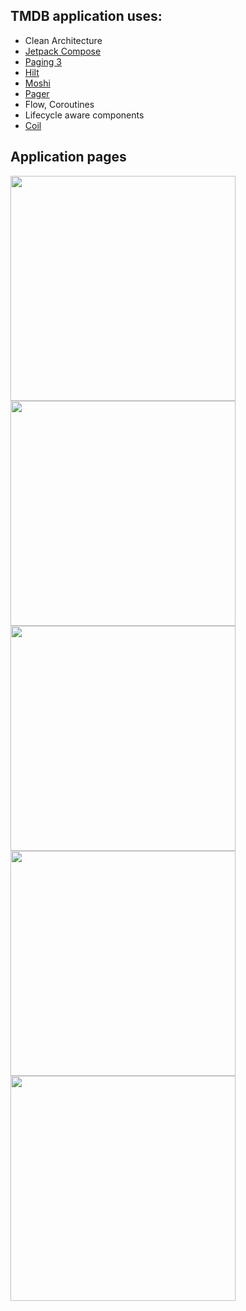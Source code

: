 ## TMDB application uses:
- Clean Architecture
- [Jetpack Compose](developer.android.com/jetpack/compose)
- [Paging 3](https://developer.android.com/topic/libraries/architecture/paging/v3-overview)
- [Hilt](https://dagger.dev/hilt/)
- [Moshi](https://github.com/square/moshi)
- [Pager](https://github.com/google/accompanist/tree/main/pager)
- Flow, Coroutines
- Lifecycle aware components
- [Coil](https://coil-kt.github.io/coil/compose/)


## Application pages
<div align:left;display:inline;>
<img height="360" src="https://user-images.githubusercontent.com/25709266/204048259-d3be726c-5238-434e-b912-27cb5861d300.PNG"/>

<img height="360" src="https://user-images.githubusercontent.com/25709266/204048196-c2780745-1ecf-4634-8a71-ba34d2b5fa54.PNG"/>

<img height="360" src="https://user-images.githubusercontent.com/25709266/204048381-cd75ddc8-9a3e-486f-8329-8d82d3d97f85.PNG"/> 

<img  height="360" src="https://user-images.githubusercontent.com/25709266/204048235-03bb79be-4681-4b5e-af5d-3704312e73da.PNG"/> 

<img height="360" src="https://user-images.githubusercontent.com/25709266/204048359-6e23132a-6805-47e0-8cf4-1448f24f38a6.jpg"/>


</div> 
